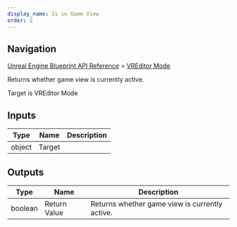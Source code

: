 ```yaml
---
display_name: Is in Game View
order: 2
---
```

## Navigation

[Unreal Engine Blueprint API Reference](https://dev.epicgames.com/documentation/en-us/unreal-engine/BlueprintAPI) > [VREditor Mode](https://dev.epicgames.com/documentation/en-us/unreal-engine/BlueprintAPI/VREditorMode)

Returns whether game view is currently active.

Target is VREditor Mode

## Inputs

| Type | Name | Description |
| --- | --- | --- |
| object | Target |  |

## Outputs

| Type | Name | Description |
| --- | --- | --- |
| boolean | Return Value | Returns whether game view is currently active. |
